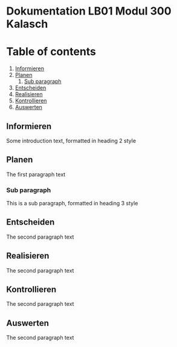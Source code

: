 # Dokumentation LB01 Modul 300 Kalasch

# Table of contents
1. [Informieren](#informieren)
2. [Planen](#paragraph1)
    1. [Sub paragraph](#subparagraph1)
3. [Entscheiden](#paragraph2)
4. [Realisieren](#paragraph3)
5. [Kontrollieren](#paragraph4)
6. [Auswerten](#paragraph5)  

## Informieren <a name="informieren"></a>
Some introduction text, formatted in heading 2 style

## Planen <a name="paragraph1"></a>
The first paragraph text

### Sub paragraph <a name="subparagraph1"></a>
This is a sub paragraph, formatted in heading 3 style

## Entscheiden <a name="paragraph2"></a>
The second paragraph text

## Realisieren <a name="paragraph3"></a>
The second paragraph text

## Kontrollieren <a name="paragraph4"></a>
The second paragraph text

## Auswerten <a name="paragraph5"></a>
The second paragraph text
